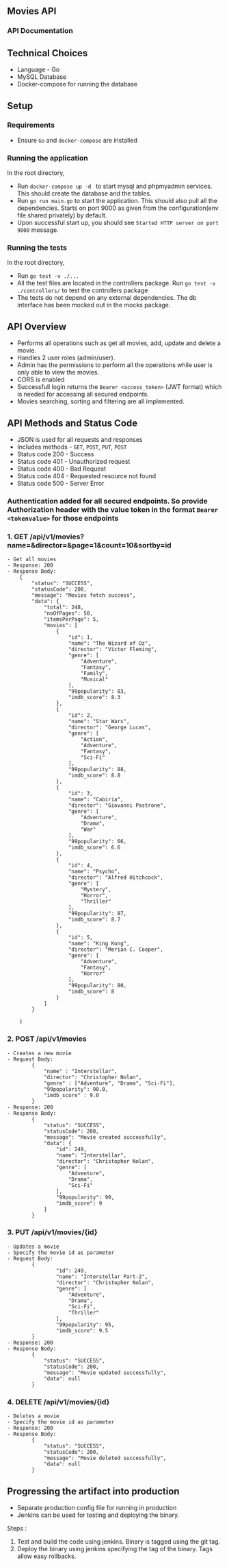 ## Movies API

### API Documentation

## Technical Choices

- Language - Go
- MySQL Database
- Docker-compose for running the database

## Setup

### Requirements

- Ensure `Go` and `docker-compose` are installed

### Running the application

In the root directory,

- Run `docker-compose up -d ` to start mysql and phpmyadmin services. This should create the database and the tables.
- Run `go run main.go` to start the application. This should also pull all the dependencies. Starts on port 9000 as given from the configuration(env file shared privately) by default.
- Upon successful start up, you should see `Started HTTP server on port 9000` message.

### Running the tests

In the root directory,

- Run `go test -v ./...`
- All the test files are located in the controllers package. Run `go test -v ./controllers/` to test the controllers package
- The tests do not depend on any external dependencies. The db interface has been mocked out in the mocks package.

## API Overview

- Performs all operations such as get all movies, add, update and delete a movie.
- Handles 2 user roles (admin/user).
- Admin has the permissions to perform all the operations while user is only able to view the movies.
- CORS is enabled
- Successfull login returns the `Bearer <access_token>` (JWT format) which is needed for accessing all secured endpoints.
- Movies searching, sorting and filtering are all implemented.

## API Methods and Status Code

- JSON is used for all requests and responses
- Includes methods - `GET`, `POST`, `PUT`, `POST`
- Status code 200 - Success
- Status code 401 - Unauthorized request
- Status code 400 - Bad Request
- Status code 404 - Requested resource not found
- Status code 500 - Server Error

### Authentication added for all secured endpoints. So provide Authorization header with the value token in the format `Bearer <tokenvalue>` for those endpoints

### 1. GET /api/v1/movies?name=&director=&page=1&count=10&sortby=id

    - Get all movies
    - Response: 200
    - Response Body:
        {
            "status": "SUCCESS",
            "statusCode": 200,
            "message": "Movies fetch success",
            "data": {
                "total": 248,
                "noOfPages": 50,
                "itemsPerPage": 5,
                "movies": [
                    {
                        "id": 1,
                        "name": "The Wizard of Oz",
                        "director": "Victor Fleming",
                        "genre": [
                            "Adventure",
                            "Fantasy",
                            "Family",
                            "Musical"
                        ],
                        "99popularity": 83,
                        "imdb_score": 8.3
                    },
                    {
                        "id": 2,
                        "name": "Star Wars",
                        "director": "George Lucas",
                        "genre": [
                            "Action",
                            "Adventure",
                            "Fantasy",
                            "Sci-Fi"
                        ],
                        "99popularity": 88,
                        "imdb_score": 8.8
                    },
                    {
                        "id": 3,
                        "name": "Cabiria",
                        "director": "Giovanni Pastrone",
                        "genre": [
                            "Adventure",
                            "Drama",
                            "War"
                        ],
                        "99popularity": 66,
                        "imdb_score": 6.6
                    },
                    {
                        "id": 4,
                        "name": "Psycho",
                        "director": "Alfred Hitchcock",
                        "genre": [
                            "Mystery",
                            "Horror",
                            "Thriller"
                        ],
                        "99popularity": 87,
                        "imdb_score": 8.7
                    },
                    {
                        "id": 5,
                        "name": "King Kong",
                        "director": "Merian C. Cooper",
                        "genre": [
                            "Adventure",
                            "Fantasy",
                            "Horror"
                        ],
                        "99popularity": 80,
                        "imdb_score": 8
                    }
                ]
            }

        }

### 2. POST /api/v1/movies

    - Creates a new movie
    - Request Body:
            {
                "name" : "Interstellar",
                "director": "Christopher Nolan",
                "genre" : ["Adventure", "Drama", "Sci-Fi"],
                "99popularity": 90.0,
                "imdb_score" : 9.0
            }
    - Response: 200
    - Response Body:
            {
                "status": "SUCCESS",
                "statusCode": 200,
                "message": "Movie created successfully",
                "data": {
                    "id": 249,
                    "name": "Interstellar",
                    "director": "Christopher Nolan",
                    "genre": [
                        "Adventure",
                        "Drama",
                        "Sci-Fi"
                    ],
                    "99popularity": 90,
                    "imdb_score": 9
                }
            }

### 3. PUT /api/v1/movies/{id}

    - Updates a movie
    - Specify the movie id as parameter
    - Request Body:
            {
                    "id": 249,
                    "name": "Interstellar Part-2",
                    "director": "Christopher Nolan",
                    "genre": [
                        "Adventure",
                        "Drama",
                        "Sci-Fi",
                        "Thriller"
                    ],
                    "99popularity": 95,
                    "imdb_score": 9.5
            }
    - Response: 200
    - Response Body:
            {
                "status": "SUCCESS",
                "statusCode": 200,
                "message": "Movie updated successfully",
                "data": null
            }

### 4. DELETE /api/v1/movies/{id}

    - Deletes a movie
    - Specify the movie id as parameter
    - Response: 200
    - Response Body:
            {
                "status": "SUCCESS",
                "statusCode": 200,
                "message": "Movie deleted successfully",
                "data": null
            }

## Progressing the artifact into production

- Separate production config file for running in production
- Jenkins can be used for testing and deploying the binary.

Steps :

1. Test and build the code using jenkins. Binary is tagged using the git tag.
2. Deploy the binary using jenkins specifying the tag of the binary. Tags allow easy rollbacks.
